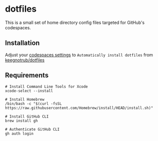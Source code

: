 # dotfiles

This is a small set of home directory config files targeted for GitHub's codespaces.

## Installation

Adjust your [codespaces settings](https://github.com/settings/codespaces) to `Automatically install dotfiles` from [keegnotrub/dotfiles](https://github.com/keegnotrub/dotfiles)

## Requirements

    # Install Command Line Tools for Xcode
    xcode-select --install

    # Install Homebrew
    /bin/bash -c "$(curl -fsSL https://raw.githubusercontent.com/Homebrew/install/HEAD/install.sh)"
    
    # Install GitHub CLI
    brew install gh
    
    # Authenticate GitHub CLI
    gh auth login

